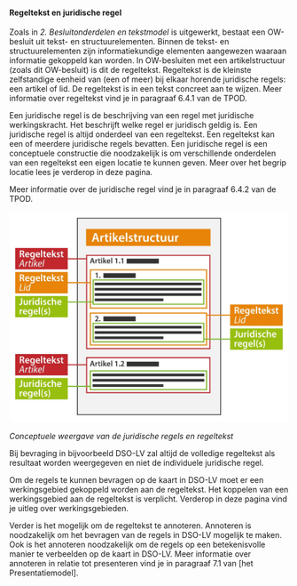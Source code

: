 #### Regeltekst en juridische regel

Zoals in *2. Besluitonderdelen en tekstmodel* is uitgewerkt, bestaat een
OW-besluit uit tekst- en structuurelementen. Binnen de tekst- en
structuurelementen zijn informatiekundige elementen aangewezen waaraan
informatie gekoppeld kan worden. In OW-besluiten met een artikelstructuur (zoals
dit OW-besluit) is dit de regeltekst. Regeltekst is de kleinste zelfstandige
eenheid van (een of meer) bij elkaar horende juridische regels: een artikel of
lid. De regeltekst is in een tekst concreet aan te wijzen. Meer informatie over
regeltekst vind je in paragraaf 6.4.1 van de TPOD.

Een juridische regel is de beschrijving van een regel met juridische
werkingskracht. Het beschrijft welke regel er juridisch geldig is. Een
juridische regel is altijd onderdeel van een regeltekst. Een regeltekst kan een
of meerdere juridische regels bevatten.
Een juridische regel is een conceptuele constructie die noodzakelijk is om verschillende onderdelen van een regeltekst een eigen locatie te kunnen geven. Meer over het begrip locatie lees je verderop in deze pagina.

Meer informatie over de juridische regel vind je in paragraaf 6.4.2 van de TPOD.

![](media/a244215da2129e486c075e5ae8fddcf9.jpg)

*Conceptuele weergave van de juridische regels en regeltekst*

Bij bevraging in bijvoorbeeld DSO-LV zal altijd de volledige regeltekst als
resultaat worden weergegeven en niet de individuele juridische regel.

Om de regels te kunnen bevragen op de kaart in DSO-LV moet er een werkingsgebied
gekoppeld worden aan de regeltekst. Het koppelen van een werkingsgebied aan de
regeltekst is verplicht. Verderop in deze pagina vind je uitleg over
werkingsgebieden.

Verder is het mogelijk om de regeltekst te annoteren. Annoteren is noodzakelijk
om het bevragen van de regels in DSO-LV mogelijk te maken. Ook is het annoteren
noodzakelijk om de regels op een betekenisvolle manier te verbeelden op de kaart
in DSO-LV. Meer informatie over annoteren in relatie tot presenteren vind je in
paragraaf 7.1 van [het Presentatiemodel].
